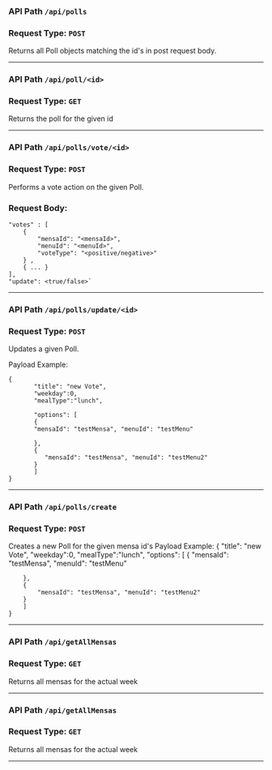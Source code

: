 
### API Path   `/api/polls`
### Request Type: `POST`
Returns all Poll objects matching the id's in post request body.
***
### API Path   `/api/poll/<id>`
### Request Type: `GET`
Returns the poll for the given id
***
### API Path   `/api/polls/vote/<id>`
### Request Type: `POST`
Performs a vote action on the given Poll.
### Request Body:
    "votes" : [
        {
            "mensaId": "<mensaId>",
            "menuId": "<menuId>",
            "voteType": "<positive/negative>"
        } ,
        { ... }
    ],
    "update": <true/false>`
***
### API Path   `/api/polls/update/<id>`
### Request Type: `POST`
Updates a given Poll.

Payload Example:

    {
	       "title": "new Vote",
	       "weekday":0,
	       "mealType":"lunch",

	       "options": [
	       {
	       "mensaId": "testMensa", "menuId": "testMenu"

	       },
	       {
	          "mensaId": "testMensa", "menuId": "testMenu2"
	       }
	       ]
    }
***
### API Path   `/api/polls/create`
### Request Type: `POST`
Creates a new Poll for the given mensa id's
Payload Example:
    {
	"title": "new Vote",
	"weekday":0,
	"mealType":"lunch",
	"options": [
		{
			"mensaId": "testMensa", "menuId": "testMenu"

		},
		{
			"mensaId": "testMensa", "menuId": "testMenu2"
		}
		]
    }
***
### API Path   `/api/getAllMensas`
### Request Type: `GET`
Returns all mensas for the actual week
***
### API Path   `/api/getAllMensas`
### Request Type: `GET`
Returns all mensas for the actual week
***